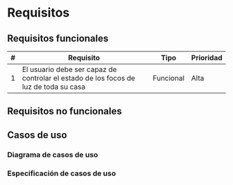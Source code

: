 # Requisitos

## Requisitos funcionales

| # | Requisito | Tipo | Prioridad |
| --- | ------- | ---- | --------- |
| 1 | El usuario debe ser capaz de controlar el estado de los focos de luz de toda su casa | Funcional | Alta |


## Requisitos no funcionales

## Casos de uso

### Diagrama de casos de uso

### Especificación de casos de uso